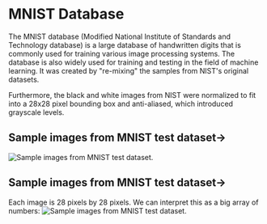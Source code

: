 # MNIST Database

The MNIST database (Modified National Institute of Standards and Technology database) is a large database of handwritten digits that is commonly used for training various image processing systems. The database is also widely used for training and testing in the field of machine learning. It was created by "re-mixing" the samples from NIST's original datasets. 

Furthermore, the black and white images from NIST were normalized to fit into a 28x28 pixel bounding box and anti-aliased, which introduced grayscale levels.


## Sample images from MNIST test dataset->

![Sample images from MNIST test dataset.](https://corochann.com/wp-content/uploads/2017/02/mnist_plot.png)

## Sample images from MNIST test dataset->
Each image is 28 pixels by 28 pixels. We can interpret this as a big array of numbers:
![Sample images from MNIST test dataset.](https://tensorflow.rstudio.com/tensorflow/articles/images/MNIST-Matrix.png)

